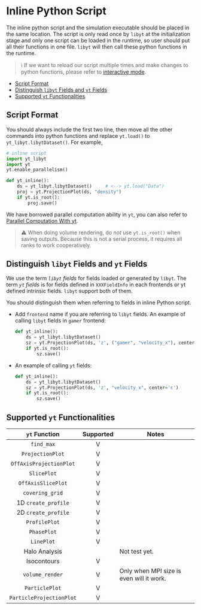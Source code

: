 # Inline Python Script
The inline python script and the simulation executable should be placed in the same location. The script is only read once by `libyt` at the initialization stage and only one script can be loaded in the runtime, so user should put all their functions in one file. `libyt` will then call these python functions in the runtime.

> :information_source: If we want to reload our script multiple times and make changes to python functions, please refer to [interactive mode](../libytAPI/ActivateInteractiveMode.md#activate-interactive-mode).

- [Script Format](#script-format)
- [Distinguish `libyt` Fields and `yt` Fields](#distinguish-libyt-fields-and-yt-fields)
- [Supported `yt` Functionalities](#supported-yt-functionalities)



## Script Format
You should always include the first two line, then move all the other commands into python functions and replace `yt.load()` to `yt_libyt.libytDataset()`. For example,
```python
# inline script
import yt_libyt
import yt
yt.enable_parallelism()

def yt_inline():
    ds = yt_libyt.libytDataset()     # <--> yt.load("Data")
    proj = yt.ProjectionPlot(ds, "density")
    if yt.is_root():
        proj.save()
```
We have borrowed parallel computation ability in `yt`, you can also refer to [Parallel Computation With yt](https://yt-project.org/doc/analyzing/parallel_computation.html#parallel-computation-with-yt).
> :warning: When doing volume rendering, do *not* use `yt.is_root()` when saving outputs. Because this is not a serial process, it requires all ranks to work cooperatively.

## Distinguish `libyt` Fields and `yt` Fields
We use the term *`libyt` fields* for fields loaded or generated by `libyt`. The term *`yt` fields* is for fields defined in `XXXFieldInfo` in each frontends or yt defined intrinsic fields. `libyt` support both of them.

You should distinguish them when referring to fields in inline Python script.
- Add `frontend` name if you are referring to `libyt` fields. An example of calling `libyt` fields in `gamer` frontend:
  ```python
  def yt_inline():
      ds = yt_libyt.libytDataset()
      sz = yt.ProjectionPlot(ds, 'z', ("gamer", "velocity_x"), center='c')
      if yt.is_root():
          sz.save()
  ```
  
- An example of calling `yt` fields:
  ```python
  def yt_inline():
      ds = yt_libyt.libytDataset()
      sz = yt.ProjectionPlot(ds, 'z', "velocity_x", center='c')
      if yt.is_root():
          sz.save()
  ```

## Supported `yt` Functionalities 
|       `yt` Function      | Supported | Notes                                    |
|:------------------------:|:---------:|------------------------------------------|
| `find_max`               |     V     |                                          |
| `ProjectionPlot`         |     V     |                                          |
| `OffAxisProjectionPlot`  |     V     |                                          |
| `SlicePlot`              |     V     |                                          |
| `OffAxisSlicePlot`       |     V     |                                          |
| `covering_grid`          |     V     |                                          |
| 1D `create_profile`      |     V     |                                          |
| 2D `create_profile`      |     V     |                                          |
| `ProfilePlot`            |     V     |                                          |
| `PhasePlot`              |     V     |                                          |
| `LinePlot`               |     V     |                                          |
| Halo Analysis            |           | Not test yet.                            |
| Isocontours              |     V     |                                          |
| `volume_render`          |     V     | Only when MPI size is even will it work. |
| `ParticlePlot`           |     V     |                                          |
| `ParticleProjectionPlot` |     V     |                                          |
